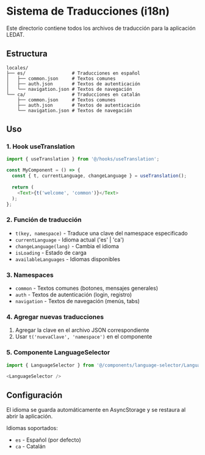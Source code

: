 # Sistema de Traducciones (i18n)

Este directorio contiene todos los archivos de traducción para la aplicación LEDAT.

## Estructura

```
locales/
├── es/                 # Traducciones en español
│   ├── common.json     # Textos comunes
│   ├── auth.json       # Textos de autenticación
│   └── navigation.json # Textos de navegación
└── ca/                 # Traducciones en catalán
    ├── common.json     # Textos comunes
    ├── auth.json       # Textos de autenticación
    └── navigation.json # Textos de navegación
```

## Uso

### 1. Hook useTranslation

```typescript
import { useTranslation } from '@/hooks/useTranslation';

const MyComponent = () => {
  const { t, currentLanguage, changeLanguage } = useTranslation();
  
  return (
    <Text>{t('welcome', 'common')}</Text>
  );
};
```

### 2. Función de traducción

- `t(key, namespace)` - Traduce una clave del namespace especificado
- `currentLanguage` - Idioma actual ('es' | 'ca')
- `changeLanguage(lang)` - Cambia el idioma
- `isLoading` - Estado de carga
- `availableLanguages` - Idiomas disponibles

### 3. Namespaces

- `common` - Textos comunes (botones, mensajes generales)
- `auth` - Textos de autenticación (login, registro)
- `navigation` - Textos de navegación (menús, tabs)

### 4. Agregar nuevas traducciones

1. Agregar la clave en el archivo JSON correspondiente
2. Usar `t('nuevaClave', 'namespace')` en el componente

### 5. Componente LanguageSelector

```typescript
import { LanguageSelector } from '@/components/language-selector/LanguageSelector';

<LanguageSelector />
```

## Configuración

El idioma se guarda automáticamente en AsyncStorage y se restaura al abrir la aplicación.

Idiomas soportados:
- `es` - Español (por defecto)
- `ca` - Catalán

